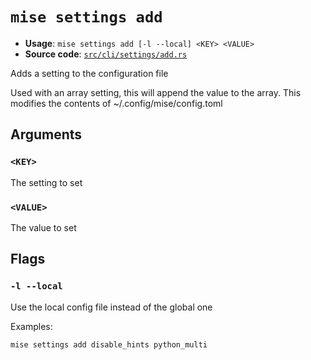# `mise settings add`

- **Usage**: `mise settings add [-l --local] <KEY> <VALUE>`
- **Source code**: [`src/cli/settings/add.rs`](https://github.com/jdx/mise/blob/main/src/cli/settings/add.rs)

Adds a setting to the configuration file

Used with an array setting, this will append the value to the array.
This modifies the contents of ~/.config/mise/config.toml

## Arguments

### `<KEY>`

The setting to set

### `<VALUE>`

The value to set

## Flags

### `-l --local`

Use the local config file instead of the global one

Examples:

    mise settings add disable_hints python_multi
